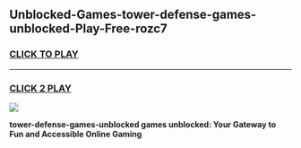 
## Unblocked-Games-tower-defense-games-unblocked-Play-Free-rozc7
<h3>
<a href="https://premium76.site?title=tower-defense-games-unblocked&ref=20A">CLICK TO PLAY</a></h3>
<hr>

<h3>
<a href="https://premium76.site?title=tower-defense-games-unblocked&ref=20A">CLICK 2 PLAY</a>
  
</h3>

<a href="https://premium76.site?title=tower-defense-games-unblocked&ref=20A"><img src="https://clearcache.store/games.png"></a>


**tower-defense-games-unblocked games unblocked: Your Gateway to Fun and Accessible Online Gaming**

